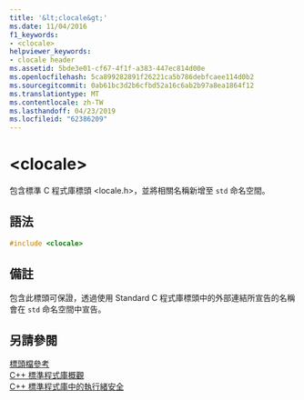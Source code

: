 ```yaml
---
title: '&lt;clocale&gt;'
ms.date: 11/04/2016
f1_keywords:
- <clocale>
helpviewer_keywords:
- clocale header
ms.assetid: 5bde3e01-cf67-4f1f-a383-447ec814d00e
ms.openlocfilehash: 5ca899282891f26221ca5b786debfcaee114d0b2
ms.sourcegitcommit: 0ab61bc3d2b6cfbd52a16c6ab2b97a8ea1864f12
ms.translationtype: MT
ms.contentlocale: zh-TW
ms.lasthandoff: 04/23/2019
ms.locfileid: "62386209"
---
```

# <a name="ltclocalegt"></a>&lt;clocale&gt;

包含標準 C 程式庫標頭 \<locale.h>，並將相關名稱新增至 `std` 命名空間。

## <a name="syntax"></a>語法

```cpp
#include <clocale>
```

## <a name="remarks"></a>備註

包含此標頭可保證，透過使用 Standard C 程式庫標頭中的外部連結所宣告的名稱會在 `std` 命名空間中宣告。

## <a name="see-also"></a>另請參閱

[標頭檔參考](../standard-library/cpp-standard-library-header-files.md)<br/>
[C++ 標準程式庫概觀](../standard-library/cpp-standard-library-overview.md)<br/>
[C++ 標準程式庫中的執行緒安全](../standard-library/thread-safety-in-the-cpp-standard-library.md)<br/>
